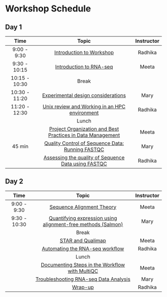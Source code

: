 
# Workshop Schedule


## Day 1

| Time            |   Topic  | Instructor |
|:------------------------:|:----------:|:--------:|
|9:00 - 9:30 | [Introduction to Workshop]() | Radhika |
|9:30 - 10:15 | [Introduction to RNA-seq]() | Meeta |
|10:15 - 10:30 | Break | |
|10:30 - 11:20 | [Experimental design considerations](https://hbctraining.github.io/Intro-to-rnaseq-hpc-salmon/lessons/experimental_planning_considerations.html) | Mary |
|11:20 - 12:30 | [Unix review and Working in an HPC environment]() | Radhika |
| | Lunch | |
|| [Project Organization and Best Practices in Data Management](https://hbctraining.github.io/Intro-to-rnaseq-hpc-O2/lessons/01_data_organization.html) | Meeta |
| 45 min | [Quality Control of Sequence Data: Running FASTQC]() | Mary | 
| | [Assessing the quality of Sequence Data using FASTQC]() | Radhika | 


## Day 2

| Time            |   Topic  | Instructor |
|:------------------------:|:----------:|:--------:|
|9:00 - 9:30 | [Sequence Alignment Theory]() | Meeta |
|9:30 - 10:30 | [Quantifying expression using alignment-free methods (Salmon)](https://hbctraining.github.io/Intro-to-rnaseq-hpc-salmon/lessons/04_quasi_alignment_salmon.html) | Mary |
| | Break | |
| | [STAR and Qualimap]() | Meeta |
|| [Automating the RNA-seq workflow]() | Radhika |
| | Lunch | |
|| [Documenting Steps in the Workflow with MultiQC]() | Meeta |
| | [Troubleshooting RNA-seq Data Analysis]() | Mary |
| | [Wrap-up]() | Radhika |



